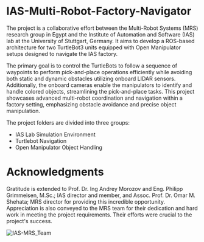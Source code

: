 # IAS-Multi-Robot-Factory-Navigator
The project is a collaborative effort between the Multi-Robot Systems (MRS) research group in Egypt and the Institute of Automation and Software (IAS) lab at the University of Stuttgart, Germany. It aims to develop a ROS-based architecture for two TurtleBot3 units equipped with Open Manipulator setups designed to navigate the IAS factory.

The primary goal is to control the TurtleBots to follow a sequence of waypoints to perform pick-and-place operations efficiently while avoiding both static and dynamic obstacles utilizing onboard LIDAR sensors. Additionally, the onboard cameras enable the manipulators to identify and handle colored objects, streamlining the pick-and-place tasks. This project showcases advanced multi-robot coordination and navigation within a factory setting, emphasizing obstacle avoidance and precise object manipulation.

The project folders are divided into three groups:
- IAS Lab Simulation Environment 
- Turtlebot Navigation
- Open Manipulator Object Handling


# Acknowledgments
Gratitude is extended to Prof. Dr. Ing Andrey Morozov and Eng. Philipp Grimmeisen, M.Sc.; IAS director and member, and Assoc. Prof. Dr. Omar M. Shehata; MRS director for providing this incredible opportunity. Appreciation is also conveyed to the MRS team for their dedication and hard work in meeting the project requirements. Their efforts were crucial to the project's success.

![IAS-MRS_Team](https://github.com/user-attachments/assets/483af2e4-7ee1-4e0d-8afc-b3a7519784ad)
